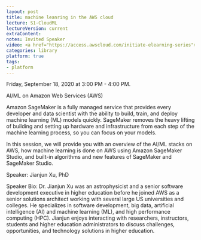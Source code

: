 ```yaml
---
layout: post
title: machine leanring in the AWS cloud 
lecture: S1-CloudML
lectureVersion: current
extraContent:   
notes: Invited Speaker   
video: <a href="https://access.awscloud.com/initiate-elearning-series">video</a>
categories: library
platform: true
tags:
- platform
---
```


Friday, September 18, 2020 at 3:00 PM - 4:00 PM.

AI/ML on Amazon Web Services (AWS)

Amazon SageMaker is a fully managed service that provides every developer and data scientist with the ability to build, train, and deploy machine learning (ML) models quickly. SageMaker removes the heavy lifting of building and setting up hardware and infrastructure from each step of the machine learning process, so you can focus on your models.

In this session, we will provide you with an overview of the AI/ML stacks on AWS, how machine learning is done on AWS using Amazon SageMaker Studio, and built-in algorithms and new features of SageMaker and SageMaker Studio. 

Speaker:
Jianjun Xu, PhD 

Speaker Bio:
Dr. Jianjun Xu was an astrophysicist and a senior software development executive in higher education before he joined AWS as a senior solutions architect working with several large US universities and colleges. He specializes in software development, big data, artificial intelligence (AI) and machine learning (ML), and high performance computing (HPC). Jianjun enjoys interacting with researchers, instructors, students and higher education administrators to discuss challenges, opportunities, and technology solutions in higher education. 

